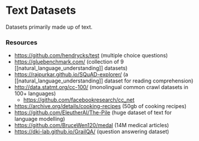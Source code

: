 # Text Datasets

Datasets primarily made up of text.

### Resources

- https://github.com/hendrycks/test (multiple choice questions)
- https://gluebenchmark.com/ (collection of 9 [[natural_language_understanding]] datasets)
- https://rajpurkar.github.io/SQuAD-explorer/ (a [[natural_language_understanding]] dataset for reading comprehension)
- http://data.statmt.org/cc-100/ (monolingual common crawl datasets in 100+ languages)
  - https://github.com/facebookresearch/cc_net
- https://archive.org/details/cooking-recipes (50gb of cooking recipes)
- https://github.com/EleutherAI/The-Pile (huge dataset of text for language modelling)
- https://github.com/BruceWen120/medal (14M medical articles)
- https://dki-lab.github.io/GrailQA/ (question answering dataset)
